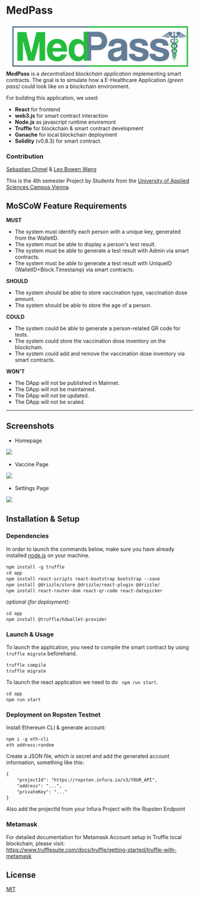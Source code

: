 # MedPass
![MedPass](/app/src/img/logo.png)
**MedPass** is a *decentralized blockchain application* implementing smart contracts. The goal is to simulate how a E-Healthcare Application *(green pass)* could look like on a blockchain environment.

For building this application, we used: 
- **React** for frontend
- **web3.js** for smart contract interaction
- **Node.js** as javascript runtime enviremont
- **Truffle** for blockchain & smart contract development
- **Ganache** for local blockchain deployment
- **Solidity** (v0.8.3) for smart contract.

### Contribution
[Sebastian Chmel](https://github.com/uknow4real) & [Leo Bowen Wang](https://github.com/leobowenwang)

This is the 4th semester Project by Students from the [University of Applied Sciences Campus Vienna](https://www.fh-campuswien.ac.at/en/studies/study-courses/detail/computer-science-and-digital-communications-full-time.html).

## MoSCoW Feature Requirements
**MUST**
- The system must identify each person with a unique key, generated from the WalletID.
- The system must be able to display a person's test result.
- The system must be able to generate a test result with Admin via smart contracts.
- The system must be able to generate a test result with UniqueID (WalletID+Block.Timestamp) via smart contracts.

**SHOULD**
- The system should be able to store vaccination type, vaccination dose amount.
- The system should be able to store the age of a person.

**COULD**
- The system could be able to generate a person-related QR code for tests.
- The system could store the vaccination dose inventory on the blockchain.
- The system could add and remove the vaccination dose inventory via smart contracts.

**WON'T**
- The DApp will not be published in Mainnet.
- The DApp will not be maintained.
- The DApp will not be updated.
- The DApp will not be scaled.

-----

## Screenshots
- Homepage
<img src="https://i.imgur.com/TNzaQUH.png" width="400">

- Vaccine Page
<img src="https://i.imgur.com/SSsv1UW.png" width="400">

- Settings Page
<img src="https://i.imgur.com/IuZPXc9.png" width="400">

## Installation & Setup
### Dependencies
In order to launch the commands below, make sure you have already installed [node.js](https://nodejs.org/en/download/) on your machine.
```
npm install -g truffle
cd app
npm install react-scripts react-bootstrap bootstrap --save
npm install @drizzle/store @drizzle/react-plugin @drizzle/
npm install react-router-dom react-qr-code react-datepicker
```
*optional (for deployment):*
```
cd app
npm install @truffle/hdwallet-provider
```
### Launch & Usage
To launch the application, you need to compile the smart contract by using `truffle migrate` beforehand.
```
truffle compile
truffle migrate
```
To launch the react application we need to do ` npm run start`.
```
cd app
npm run start
```
### Deployment on Ropsten Testnet
Install Ethereum CLI & generate account:
```
npm i -g eth-cli
eth address:random
```
Create a JSON file, which is secret and add the generated account information, something like this:
```
{
    "projectId": "https://ropsten.infura.io/v3/YOUR_API",
    "address": "...",
    "privateKey": "..."
}
```
Also add the projectId from your Infura Project with the Ropsten Endpoint
### Metamask
For detailed documentation for Metamask Account setup in Truffle local blockchain, please visit:  
https://www.trufflesuite.com/docs/truffle/getting-started/truffle-with-metamask

## License
[MIT](https://choosealicense.com/licenses/mit/)
